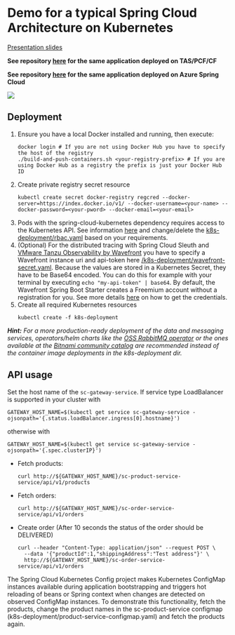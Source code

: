 # Demo for a typical Spring Cloud Architecture on Kubernetes

[Presentation slides](building-a-typical-spring-cloud-architecture-application.pdf)

**See repository [here](https://github.com/tsalm-pivotal/spring-cloud-demo) for the same application deployed on TAS/PCF/CF**

**See repository [here](https://github.com/tsalm-pivotal/spring-cloud-demo-asc) for the same application deployed on Azure Spring Cloud**

![](architecture.png)

## Deployment

1. Ensure you have a local Docker installed and running, then execute:
   ```
   docker login # If you are not using Docker Hub you have to specify the host of the registry 
   ./build-and-push-containers.sh <your-registry-prefix> # If you are using Docker Hub as a registry the prefix is just your Docker Hub ID
   ```
2. Create private registry secret resource
   ```
   kubectl create secret docker-registry regcred --docker-server=https://index.docker.io/v1/ --docker-username=<your-name> --docker-password=<your-pword> --docker-email=<your-email>
   ```
3. Pods with the spring-cloud-kubernetes dependency requires access to the Kubernetes API. 
   See information [here](https://docs.spring.io/spring-cloud-kubernetes/docs/current/reference/html/#service-account) and change/delete the [k8s-deployment/rbac.yaml](k8s-deployment/rbac.yaml) based on your requirements.       
4. (Optional) For the distributed tracing with Spring Cloud Sleuth and [VMware Tanzu Observability by Wavefront](https://tanzu.vmware.com/observability) you have to specify a Wavefront instance uri and api-token here [/k8s-deployment/wavefront-secret.yaml](/k8s-deployment/wavefront-secret.yaml).
   Because the values are stored in a Kubernetes Secret, they have to be Base64 encoded. You can do this for example with your terminal by executing `echo "my-api-token" | base64`.
   By default, the Wavefront Spring Boot Starter creates a Freemium account without a registration for you. See more details [here](https://docs.wavefront.com/wavefront_springboot.html) on how to get the credentials.
5. Create all required Kubernetes resources
    ```
    kubectl create -f k8s-deployment
    ```
***Hint:** For a more production-ready deployment of the data and messaging services, operators/helm charts like the [OSS RabbitMQ operator](https://www.rabbitmq.com/kubernetes/operator/quickstart-operator.html) or the ones available at the [Bitnami community catalog](https://bitnami.com/stacks/helm) are recommended instead of the container image deployments in  the k8s-deployment dir.*


## API usage 

Set the host name of the `sc-gateway-service`. If service type LoadBalancer is supported in your cluster with
```
GATEWAY_HOST_NAME=$(kubectl get service sc-gateway-service -ojsonpath='{.status.loadBalancer.ingress[0].hostname}')
```
otherwise with 
```
GATEWAY_HOST_NAME=$(kubectl get service sc-gateway-service -ojsonpath='{.spec.clusterIP}')
```
 
- Fetch products:
	```
	curl http://${GATEWAY_HOST_NAME}/sc-product-service-service/api/v1/products
	```
- Fetch orders:
	```
	curl http://${GATEWAY_HOST_NAME}/sc-order-service-service/api/v1/orders
	```
- Create order (After 10 seconds the status of the order should be DELIVERED)
	```
	curl --header "Content-Type: application/json" --request POST \
	  --data '{"productId":1,"shippingAddress":"Test address"}' \
	  http://${GATEWAY_HOST_NAME}/sc-order-service-service/api/v1/orders
	```
 
The Spring Cloud Kubernetes Config project makes Kubernetes ConfigMap instances available during application bootstrapping and triggers hot reloading of beans or Spring context when changes are detected on observed ConfigMap instances.
To demonstrate this functionality, fetch the products, change the product names in the sc-product-service configmap (k8s-deployment/product-service-configmap.yaml) and fetch the products again.